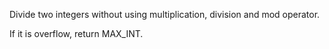 Divide two integers without using multiplication, division and mod operator.

If it is overflow, return MAX_INT.

